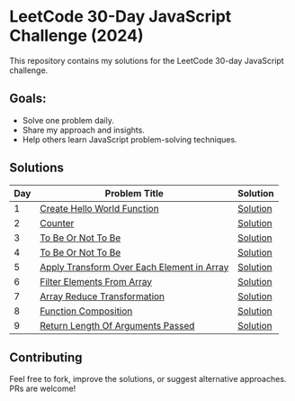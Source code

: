 # LeetCode 30-Day JavaScript Challenge (2024)  
This repository contains my solutions for the LeetCode 30-day JavaScript challenge.  

## Goals:  
- Solve one problem daily.  
- Share my approach and insights.  
- Help others learn JavaScript problem-solving techniques.  

## Solutions  
| Day | Problem Title | Solution |  
|-----|---------------|----------|  
| 1   | [Create Hello World Function](https://leetcode.com/problems/create-hello-world-function/) | [Solution](Day01/prog.js) |    
| 2   | [Counter](https://leetcode.com/problems/counter/) | [Solution](Day02/prog.js) |    
| 3   | [To Be Or Not To Be](https://leetcode.com/problems/to-be-or-not-to-be/) | [Solution](Day03/prog.js) |    
| 4   | [To Be Or Not To Be](https://leetcode.com/problems/counter-ii/) | [Solution](Day04/prog.js) |    
| 5   | [Apply Transform Over Each Element in Array](https://leetcode.com/problems/apply-transform-over-each-element-in-array/) | [Solution](Day05/prog.js) |    
| 6   | [Filter Elements From Array](https://leetcode.com/problems/filter-elements-from-array) | [Solution](Day06/prog.js) |    
| 7   | [Array Reduce Transformation](leetcode.com/problems/array-reduce-transformation) | [Solution](Day07/prog.js) |    
| 8   | [Function Composition](https://leetcode.com/problems/function-composition) | [Solution](Day08/prog.js) |    
| 9   | [Return Length Of Arguments Passed](https://leetcode.com/problems/return-length-of-arguments-passed) | [Solution](Day09/prog.js) |    

## Contributing  
Feel free to fork, improve the solutions, or suggest alternative approaches. PRs are welcome!  
